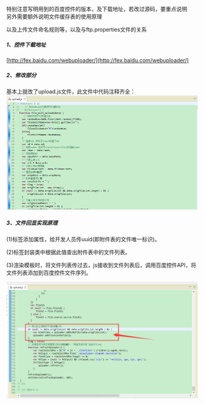特别注意写明用到的百度控件的版本，及下载地址，若改过源码，要重点说明  
另外需要额外说明文件缓存表的使用原理

以及上传文件命名规则等，以及与ftp.properties文件的关系

##### 1、控件下载地址

[http://fex.baidu.com/webuploader/](http://fex.baidu.com/webuploader/)

##### 2、修改部分

基本上就改了upload.js文件，此文件中代码注释齐全：![](/assets/WebUploader1.png)

##### 3、文件回显实现原理

\(1\)标签添加属性，给开发人员传uuid\(即附件表的文件唯一标识\)。

\(2\)标签封装类中根据此值查出附件表中的文件列表。

\(3\)渲染模板时，将文件列表传过去，js接收到文件列表后，调用百度控件API，将文件列表添加到百度控件文件序列。

![](/assets/WebUploader2.png)

##### 



